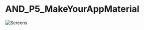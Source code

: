 # AND_P5_MakeYourAppMaterial

![Screens](https://github.com/saikiapriyam/AND_P5_MakeYourAppMaterial/blob/master/screens/2016_06_18_09_23_51.gif)
